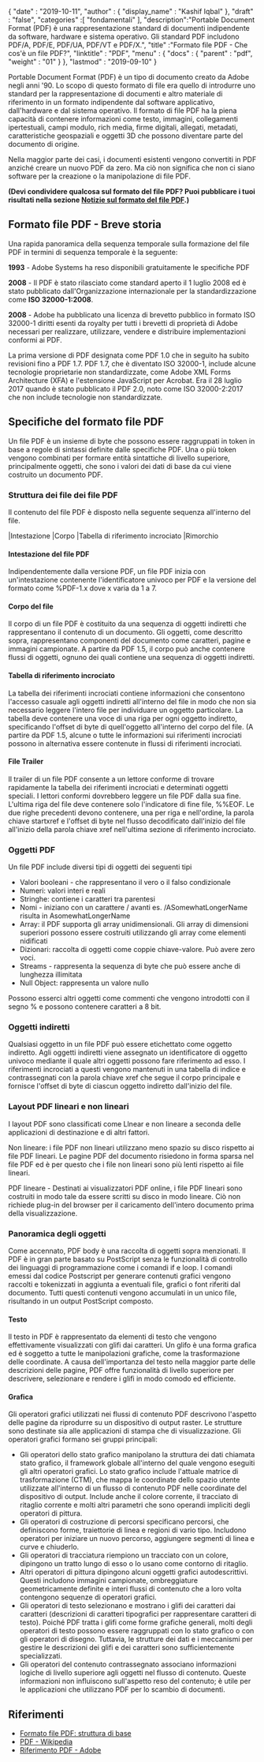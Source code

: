 {
  "date" : "2019-10-11",
  "author" : {
    "display_name" : "Kashif Iqbal"
},
  "draft" : "false",
  "categories" :[ "fondamentali" ],
  "description":"Portable Document Format (PDF) è una rappresentazione standard di documenti indipendente da software, hardware e sistema operativo. Gli standard PDF includono PDF/A, PDF/E, PDF/UA, PDF/VT e PDF/X.",
  "title" :"Formato file PDF - Che cos'è un file PDF?",
  "linktitle" : "PDF",
  "menu" : {
    "docs" : {
      "parent" : "pdf",
      "weight" : "01"
}
},
  "lastmod" : "2019-09-10"
}

Portable Document Format (PDF) è un tipo di documento creato da Adobe negli anni '90. Lo scopo di questo formato di file era quello di introdurre uno standard per la rappresentazione di documenti e altro materiale di riferimento in un formato indipendente dal software applicativo, dall'hardware e dal sistema operativo. Il formato di file PDF ha la piena capacità di contenere informazioni come testo, immagini, collegamenti ipertestuali, campi modulo, rich media, firme digitali, allegati, metadati, caratteristiche geospaziali e oggetti 3D che possono diventare parte del documento di origine.

Nella maggior parte dei casi, i documenti esistenti vengono convertiti in PDF anziché creare un nuovo PDF da zero. Ma ciò non significa che non ci siano software per la creazione o la manipolazione di file PDF.

**(Devi condividere qualcosa sul formato del file PDF? Puoi pubblicare i tuoi risultati nella sezione [Notizie sul formato del file PDF](https://news.fileformat.com/t/PDF).)**

## Formato file PDF - Breve storia

Una rapida panoramica della sequenza temporale sulla formazione del file PDF in termini di sequenza temporale è la seguente:

**1993** - Adobe Systems ha reso disponibili gratuitamente le specifiche PDF

**2008** - Il PDF è stato rilasciato come standard aperto il 1 luglio 2008 ed è stato pubblicato dall'Organizzazione internazionale per la standardizzazione come **ISO 32000-1:2008**.

**2008** - Adobe ha pubblicato una licenza di brevetto pubblico in formato ISO 32000-1 diritti esenti da royalty per tutti i brevetti di proprietà di Adobe necessari per realizzare, utilizzare, vendere e distribuire implementazioni conformi ai PDF.

La prima versione di PDF designata come PDF 1.0 che in seguito ha subito revisioni fino a PDF 1.7. PDF 1.7, che è diventato ISO 32000-1, include alcune tecnologie proprietarie non standardizzate, come Adobe XML Forms Architecture (XFA) e l'estensione JavaScript per Acrobat. Era il 28 luglio 2017 quando è stato pubblicato il PDF 2.0, noto come ISO 32000-2:2017 che non include tecnologie non standardizzate.

## Specifiche del formato file PDF

Un file PDF è un insieme di byte che possono essere raggruppati in token in base a regole di sintassi definite dalle specifiche PDF. Una o più token vengono combinati per formare entità sintattiche di livello superiore, principalmente oggetti, che sono i valori dei dati di base da cui viene costruito un documento PDF.

### Struttura dei file dei file PDF

Il contenuto del file PDF è disposto nella seguente sequenza all'interno del file.

|Intestazione
|Corpo
|Tabella di riferimento incrociato
|Rimorchio

#### Intestazione del file PDF ####

Indipendentemente dalla versione PDF, un file PDF inizia con un'intestazione contenente l'identificatore univoco per PDF e la versione del formato come %PDF-1.x dove x varia da 1 a 7.

#### Corpo del file ####

Il corpo di un file PDF è costituito da una sequenza di oggetti indiretti che rappresentano il contenuto di un documento. Gli oggetti, come descritto sopra, rappresentano componenti del documento come caratteri, pagine e immagini campionate. A partire da PDF 1.5, il corpo può anche contenere flussi di oggetti, ognuno dei quali contiene una sequenza di oggetti indiretti.

#### Tabella di riferimento incrociato ####

La tabella dei riferimenti incrociati contiene informazioni che consentono l'accesso casuale agli oggetti indiretti all'interno del file in modo che non sia necessario leggere l'intero file per individuare un oggetto particolare. La tabella deve contenere una voce di una riga per ogni oggetto indiretto, specificando l'offset di byte di quell'oggetto all'interno del corpo del file. (A partire da PDF 1.5, alcune o tutte le informazioni sui riferimenti incrociati possono in alternativa essere contenute in flussi di riferimenti incrociati.

#### File Trailer ####

Il trailer di un file PDF consente a un lettore conforme di trovare rapidamente la tabella dei riferimenti incrociati e determinati oggetti speciali. I lettori conformi dovrebbero leggere un file PDF dalla sua fine. L'ultima riga del file deve contenere solo l'indicatore di fine file, %%EOF. Le due righe precedenti devono contenere, una per riga e nell'ordine, la parola chiave startxref e l'offset di byte nel flusso decodificato dall'inizio del file all'inizio della parola chiave xref nell'ultima sezione di riferimento incrociato.

### Oggetti PDF ###

Un file PDF include diversi tipi di oggetti dei seguenti tipi

* Valori booleani - che rappresentano il vero o il falso condizionale
* Numeri: valori interi e reali
* Stringhe: contiene i caratteri tra parentesi
* Nomi - iniziano con un carattere / avanti es. /ASomewhatLongerName risulta in AsomewhatLongerName
* Array: il PDF supporta gli array unidimensionali. Gli array di dimensioni superiori possono essere costruiti utilizzando gli array come elementi nidificati
* Dizionari: raccolta di oggetti come coppie chiave-valore. Può avere zero voci.
* Streams - rappresenta la sequenza di byte che può essere anche di lunghezza illimitata
* Null Object: rappresenta un valore nullo

Possono esserci altri oggetti come commenti che vengono introdotti con il segno % e possono contenere caratteri a 8 bit.

### Oggetti indiretti ###

Qualsiasi oggetto in un file PDF può essere etichettato come oggetto indiretto. Agli oggetti indiretti viene assegnato un identificatore di oggetto univoco mediante il quale altri oggetti possono fare riferimento ad esso. I riferimenti incrociati a questi vengono mantenuti in una tabella di indice e contrassegnati con la parola chiave xref che segue il corpo principale e fornisce l'offset di byte di ciascun oggetto indiretto dall'inizio del file.

### Layout PDF lineari e non lineari ###

I layout PDF sono classificati come Llnear e non lineare a seconda delle applicazioni di destinazione e di altri fattori.

Non lineare: i file PDF non lineari utilizzano meno spazio su disco rispetto ai file PDF lineari. Le pagine PDF del documento risiedono in forma sparsa nel file PDF ed è per questo che i file non lineari sono più lenti rispetto ai file lineari.

PDF lineare - Destinati ai visualizzatori PDF online, i file PDF lineari sono costruiti in modo tale da essere scritti su disco in modo lineare. Ciò non richiede plug-in del browser per il caricamento dell'intero documento prima della visualizzazione.

### Panoramica degli oggetti ###

Come accennato, PDF body è una raccolta di oggetti sopra menzionati. Il PDF è in gran parte basato su PostScript senza le funzionalità di controllo dei linguaggi di programmazione come i comandi if e loop. I comandi emessi dal codice Postscript per generare contenuti grafici vengono raccolti e tokenizzati in aggiunta a eventuali file, grafici o font riferiti dal documento. Tutti questi contenuti vengono accumulati in un unico file, risultando in un output PostScript composto.

#### Testo ####

Il testo in PDF è rappresentato da elementi di testo che vengono effettivamente visualizzati con glifi dai caratteri. Un glifo è una forma grafica ed è soggetto a tutte le manipolazioni grafiche, come la trasformazione delle coordinate. A causa dell'importanza del testo nella maggior parte delle descrizioni delle pagine, PDF offre funzionalità di livello superiore per descrivere, selezionare e rendere i glifi in modo comodo ed efficiente.

#### Grafica ####

Gli operatori grafici utilizzati nei flussi di contenuto PDF descrivono l'aspetto delle pagine da riprodurre su un dispositivo di output raster. Le strutture sono destinate sia alle applicazioni di stampa che di visualizzazione. Gli operatori grafici formano sei gruppi principali:

* Gli operatori dello stato grafico manipolano la struttura dei dati chiamata stato grafico, il framework globale all'interno del quale vengono eseguiti gli altri operatori grafici. Lo stato grafico include l'attuale matrice di trasformazione (CTM), che mappa le coordinate dello spazio utente utilizzate all'interno di un flusso di contenuto PDF nelle coordinate del dispositivo di output. Include anche il colore corrente, il tracciato di ritaglio corrente e molti altri parametri che sono operandi impliciti degli operatori di pittura.
* Gli operatori di costruzione di percorsi specificano percorsi, che definiscono forme, traiettorie di linea e regioni di vario tipo. Includono operatori per iniziare un nuovo percorso, aggiungere segmenti di linea e curve e chiuderlo.
* Gli operatori di tracciatura riempiono un tracciato con un colore, dipingono un tratto lungo di esso o lo usano come contorno di ritaglio.
* Altri operatori di pittura dipingono alcuni oggetti grafici autodescrittivi. Questi includono immagini campionate, ombreggiature geometricamente definite e interi flussi di contenuto che a loro volta contengono sequenze di operatori grafici.
* Gli operatori di testo selezionano e mostrano i glifi dei caratteri dai caratteri (descrizioni di caratteri tipografici per rappresentare caratteri di testo). Poiché PDF tratta i glifi come forme grafiche generali, molti degli operatori di testo possono essere raggruppati con lo stato grafico o con gli operatori di disegno. Tuttavia, le strutture dei dati e i meccanismi per gestire le descrizioni dei glifi e dei caratteri sono sufficientemente specializzati.
* Gli operatori del contenuto contrassegnato associano informazioni logiche di livello superiore agli oggetti nel flusso di contenuto. Queste informazioni non influiscono sull'aspetto reso del contenuto; è utile per le applicazioni che utilizzano PDF per lo scambio di documenti.

## Riferimenti ##

* [Formato file PDF: struttura di base](https://resources.infosecinstitute.com/topics/hacking/pdf-file-format-basic-structure/)
* [PDF - Wikipedia](https://en.wikipedia.org/wiki/PDF)
* [Riferimento PDF - Adobe](https://www.adobe.com/devnet-apps/photoshop/fileformatashtml/)

